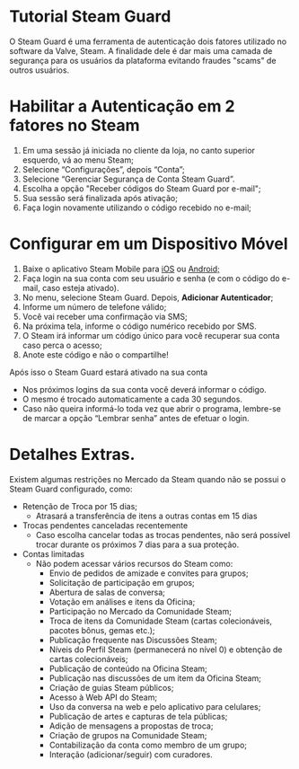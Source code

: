 ﻿# Tutorial Steam Guard

O Steam Guard é uma ferramenta de autenticação dois fatores utilizado no software da Valve, Steam.
A finalidade dele é dar mais uma camada de segurança para os usuários da plataforma evitando fraudes "scams" de outros usuários.

# Habilitar a Autenticação em 2 fatores no Steam

1.  Em uma sessão já iniciada no cliente da loja, no canto superior esquerdo, vá ao menu Steam;
2.  Selecione “Configurações”, depois “Conta”;
3.  Selecione “Gerenciar Segurança de Conta Steam Guard”.
4.  Escolha a opção "Receber códigos do Steam Guard por e-mail";
5.  Sua sessão será finalizada após ativação;
6.  Faça login novamente utilizando o código recebido no e-mail;


# Configurar em um Dispositivo Móvel

1.  Baixe o aplicativo Steam Mobile para  [iOS](https://itunes.apple.com/us/app/steam-mobile/id495369748) ou  [Android;](https://play.google.com/store/apps/details?id=com.valvesoftware.android.steam.community)
2.  Faça login na sua conta com seu usuário e senha (e com o código do e-mail, caso esteja ativado).
3.  No menu, selecione Steam Guard. Depois,  **Adicionar Autenticador**;
4.  Informe um número de telefone válido;
5.  Você vai receber uma confirmação via SMS;
6.  Na próxima tela, informe o código numérico recebido por SMS.
7.  O Steam irá informar um código único para você recuperar sua conta caso perca o acesso;
8.  Anote este código e não o compartilhe!

Após isso o Steam Guard estará ativado na sua conta 
* Nos próximos logins da sua conta você deverá informar o código. 
* O mesmo é trocado automaticamente a cada 30 segundos. 
* Caso não queira informá-lo toda vez que abrir o programa, lembre-se de marcar a opção “Lembrar senha” antes de efetuar o login.

# Detalhes Extras.
Existem algumas restrições no Mercado da Steam quando não se possui o Steam Guard configurado, como:
* Retenção de Troca por 15 dias;
	* Atrasará a transferência de itens a outras contas em 15 dias
* Trocas pendentes canceladas recentemente  	
	* Caso escolha cancelar todas as trocas pendentes, não será possível trocar durante os próximos 7 dias para a sua proteção.
*  Contas limitadas
	* Não podem acessar vários recursos do Steam como:
		- Envio de pedidos de amizade e convites para grupos;
		- Solicitação de participação em grupos;
		- Abertura de salas de conversa;
		- Votação em análises e itens da Oficina;
		- Participação no Mercado da Comunidade Steam;
		- Troca de itens da Comunidade Steam (cartas colecionáveis, pacotes bônus, gemas etc.);
		- Publicação frequente nas Discussões Steam;
		- Níveis do Perfil Steam (permanecerá no nível 0) e obtenção de cartas colecionáveis;
		- Publicação de conteúdo na Oficina Steam;
		- Publicação nas discussões de um item da Oficina Steam;
		- Criação de guias Steam públicos;
		- Acesso à Web API do Steam;
		- Uso da conversa na web e pelo aplicativo para celulares;
		- Publicação de artes e capturas de tela públicas;
		- Adição de mensagens a propostas de troca;
		- Criação de grupos na Comunidade Steam;
		- Contabilização da conta como membro de um grupo;
		- Interação (adicionar/seguir) com curadores.



